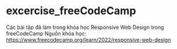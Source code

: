 # excercise_freeCodeCamp
Các bài tập đã làm trong khóa học Responsive Web Design trong freeCodeCamp
Nguồn khóa học: https://www.freecodecamp.org/learn/2022/responsive-web-design
